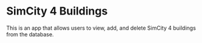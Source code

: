# SimCity 4 Buildings

This is an app that allows users to view, add, and delete SimCity 4 buildings from the database.
